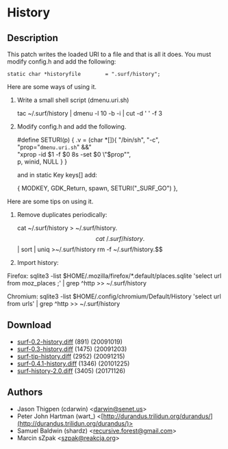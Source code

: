 History
=======

Description
-----------

This patch writes the loaded URI to a file and that is all it does.  You must modify config.h and 
add the following:

	static char *historyfile        = ".surf/history";

Here are some ways of using it.

1. Write a small shell script (dmenu.uri.sh)

   	tac ~/.surf/history | dmenu -l 10 -b -i | cut -d ' ' -f 3

2. Modify config.h and add the following.

   	#define SETURI(p)       { .v = (char *[]){ "/bin/sh", "-c", \
   	"prop=\"`dmenu.uri.sh`\" &&" \
   	"xprop -id $1 -f $0 8s -set $0 \"$prop\"", \
   	p, winid, NULL } }

   and in static Key keys[] add:

   	{ MODKEY,               GDK_Return, spawn,      SETURI("_SURF_GO") },

Here are some tips on using it.

1. Remove duplicates periodically:

	cat ~/.surf/history > ~/.surf/history.$$
	cat ~/.surf/history.$$ | sort | uniq >~/.surf/history
	rm -f ~/.surf/history.$$

2. Import history:

Firefox:
	sqlite3 -list $HOME/.mozilla/firefox/*.default/places.sqlite 'select url from moz_places ;' | grep ^http >> ~/.surf/history

Chromium:
	sqlite3 -list $HOME/.config/chromium/Default/History 'select url from urls' | grep ^http >> ~/.surf/history

Download
--------

* [surf-0.2-history.diff](surf-0.2-history.diff) (891) (20091019)
* [surf-0.3-history.diff](surf-0.3-history.diff) (1475) (20091203)
* [surf-tip-history.diff](surf-tip-history.diff) (2952) (20091215)
* [surf-0.4.1-history.diff](surf-0.4.1-history.diff) (1346) (20101225)
* [surf-history-2.0.diff](surf-history-2.0.diff) (3405) (20171126)

Authors
-------

* Jason Thigpen (cdarwin) <[darwin@senet.us](mailto:darwin@senet.us)>
* Peter John Hartman (wart_) <[http://durandus.trilidun.org/durandus/](http://durandus.trilidun.org/durandus/)>
* Samuel Baldwin (shardz) <[recursive.forest@gmail.com](mailto:recursive.forest@gmail.com)>
* Marcin sZpak <[szpak@reakcja.org](mailto:szpak@reakcja.org)>

